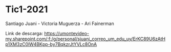 # Tic1-2021
Santiago Juani - Victoria Muguerza - Ari Fainerman

Link de descarga:
https://umontevideo-my.sharepoint.com/:f:/g/personal/sjuani_correo_um_edu_uy/ErKC89U6zAtHp1XM3zC0lW4BKpp-by7BqkzrJtYVLc8OnA
